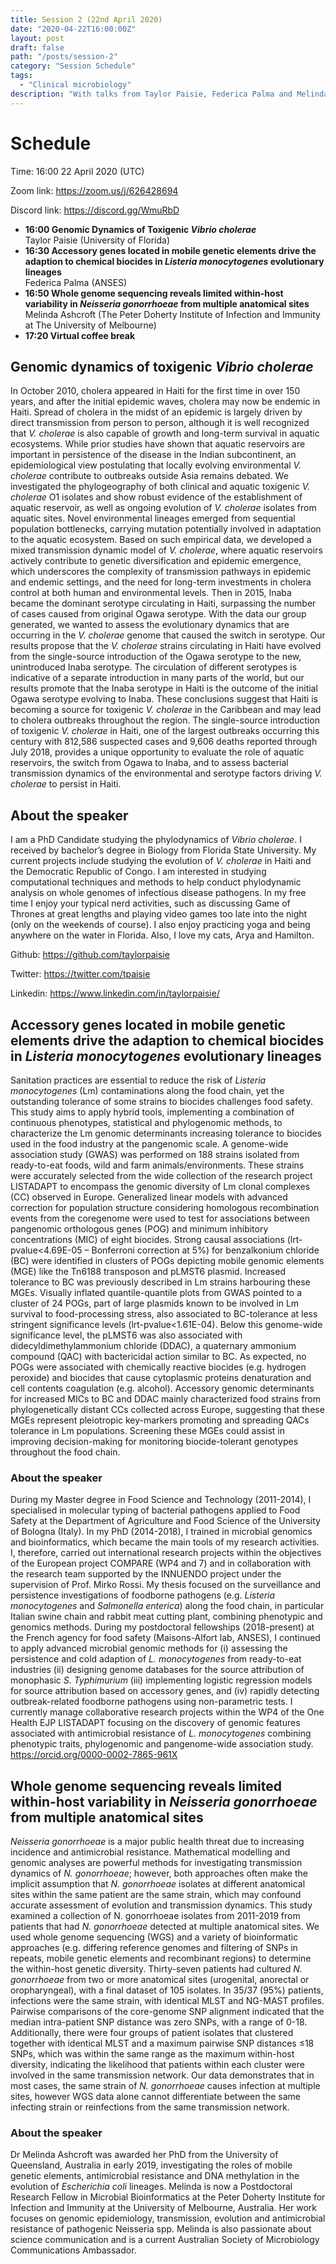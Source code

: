 ```yaml
---
title: Session 2 (22nd April 2020)
date: "2020-04-22T16:00:00Z"
layout: post
draft: false
path: "/posts/session-2"
category: "Session Schedule"
tags:
  - "Clinical microbiology"
description: "With talks from Taylor Paisie, Federica Palma and Melinda Ashcroft"
---
```


# Schedule 

Time: 16:00 22 April 2020 (UTC) 

Zoom link: https://zoom.us/j/626428694

Discord link: https://discord.gg/WmuRbD

* **16:00 Genomic Dynamics of Toxigenic *Vibrio cholerae***  
  Taylor Paisie (University of Florida)  
* **16:30 Accessory genes located in mobile genetic elements drive the adaption to chemical biocides in *Listeria monocytogenes* evolutionary lineages**  
  Federica Palma (ANSES)
* **16:50 Whole genome sequencing reveals limited within-host variability in *Neisseria gonorrhoeae* from multiple anatomical sites**  
  Melinda Ashcroft (The Peter Doherty Institute of Infection and Immunity at The University of Melbourne)   
* **17:20 Virtual coffee break**

## Genomic dynamics of toxigenic *Vibrio cholerae* 
In October 2010, cholera appeared in Haiti for the first time in over 150 years, and after the initial epidemic waves, cholera may now be endemic in Haiti. Spread of cholera in the midst of an epidemic is largely driven by direct transmission from person to person, although it is well recognized that *V. cholerae* is also capable of growth and long-term survival in aquatic ecosystems. While prior studies have shown that aquatic reservoirs are important in persistence of the disease in the Indian subcontinent, an epidemiological view postulating that locally evolving environmental *V. cholerae* contribute to outbreaks outside Asia remains debated. We investigated the phylogeography of both clinical and aquatic toxigenic *V. cholerae* O1 isolates and show robust evidence of the establishment of aquatic reservoir, as well as ongoing evolution of *V. cholerae* isolates from aquatic sites. Novel environmental lineages emerged from sequential population bottlenecks, carrying mutation potentially involved in adaptation to the aquatic ecosystem. Based on such empirical data, we developed a mixed transmission dynamic model of *V. cholerae*, where aquatic reservoirs actively contribute to genetic diversification and epidemic emergence, which underscores the complexity of transmission pathways in epidemic and endemic settings, and the need for long-term investments in cholera control at both human and environmental levels. Then in 2015, Inaba became the dominant serotype circulating in Haiti, surpassing the number of cases caused from original Ogawa serotype. With the data our group generated, we wanted to assess the evolutionary dynamics that are occurring in the *V. cholerae* genome that caused the switch in serotype. Our results propose that the *V. cholerae* strains circulating in Haiti have evolved from the single-source introduction of the Ogawa serotype to the new, unintroduced Inaba serotype. The circulation of different serotypes is indicative of a separate introduction in many parts of the world, but our results promote that the Inaba serotype in Haiti is the outcome of the initial Ogawa serotype evolving to Inaba. These conclusions suggest that Haiti is becoming a source for toxigenic *V. cholerae* in the Caribbean and may lead to cholera outbreaks throughout the region.  The single-source introduction of toxigenic *V. cholerae* in Haiti, one of the largest outbreaks occurring this century with 812,586 suspected cases and 9,606 deaths reported through July 2018, provides a unique opportunity to evaluate the role of aquatic reservoirs, the switch from Ogawa to Inaba, and to assess bacterial transmission dynamics of the environmental and serotype factors driving *V. cholerae* to persist in Haiti.  

## About the speaker 
I am a PhD Candidate studying the phylodynamics of *Vibrio cholerae*.  I received by bachelor’s degree in Biology from Florida State University.  My current projects include studying the evolution of *V. cholerae* in Haiti and the Democratic Republic of Congo.  I am interested in studying computational techniques and methods to help conduct phylodynamic analysis on whole genomes of infectious disease pathogens.  In my free time I enjoy your typical nerd activities, such as discussing Game of Thrones at great lengths and playing video games too late into the night (only on the weekends of course).  I also enjoy practicing yoga and being anywhere on the water in Florida.  Also, I love my cats, Arya and Hamilton. 

Github:  https://github.com/taylorpaisie

Twitter:  https://twitter.com/tpaisie

Linkedin:  https://www.linkedin.com/in/taylorpaisie/

## Accessory genes located in mobile genetic elements drive the adaption to chemical biocides in *Listeria monocytogenes* evolutionary lineages
Sanitation practices are essential to reduce the risk of *Listeria monocytogenes* (Lm) contaminations along the food chain, yet the outstanding tolerance of some strains to biocides challenges food safety. This study aims to apply hybrid tools, implementing a combination of continuous phenotypes, statistical and phylogenomic methods, to characterize the Lm genomic determinants increasing tolerance to biocides used in the food industry at the pangenomic scale.
A genome-wide association study (GWAS) was performed on 188 strains isolated from ready-to-eat foods, wild and farm animals/environments. These strains were accurately selected from the wide collection of the research project LISTADAPT to encompass the genomic diversity of Lm clonal complexes (CC) observed in Europe. Generalized linear models with advanced correction for population structure considering homologous recombination events from the coregenome were used to test for associations between pangenomic orthologous genes (POG) and minimum inhibitory concentrations (MIC) of eight biocides.
Strong causal associations (lrt-pvalue<4.69E-05 – Bonferroni correction at 5%) for benzalkonium chloride (BC) were identified in clusters of POGs depicting mobile genomic elements (MGE) like the Tn6188 transposon and pLMST6 plasmid. Increased tolerance to BC was previously described in Lm strains harbouring these MGEs. Visually inflated quantile-quantile plots from GWAS pointed to a cluster of 24 POGs, part of large plasmids known to be involved in Lm survival to food-processing stress, also associated to BC-tolerance at less stringent significance levels (lrt-pvalue<1.61E-04). Below this genome-wide significance level, the pLMST6 was also associated with didecyldimethylammonium chloride (DDAC), a quaternary ammonium compound (QAC) with bactericidal action similar to BC. As expected, no POGs were associated with chemically reactive biocides (e.g. hydrogen peroxide) and biocides that cause cytoplasmic proteins denaturation and cell contents coagulation (e.g. alcohol).
Accessory genomic determinants for increased MICs to BC and DDAC mainly characterized food strains from phylogenetically distant CCs collected across Europe, suggesting that these MGEs represent pleiotropic key-markers promoting and spreading QACs tolerance in Lm populations. Screening these MGEs could assist in improving decision-making for monitoring biocide-tolerant genotypes throughout the food chain.

### About the speaker
During my Master degree in Food Science and Technology (2011-2014), I specialised in molecular typing of bacterial pathogens applied to Food Safety at the Department of Agriculture and Food Science of the University of Bologna (Italy). In my PhD (2014-2018), I trained in microbial genomics and bioinformatics, which became the main tools of my research activities. I, therefore, carried out international research projects within the objectives of the European project COMPARE (WP4 and 7) and in collaboration with the research team supported by the INNUENDO project under the supervision of Prof. Mirko Rossi. My thesis focused on the surveillance and persistence investigations of foodborne pathogens (e.g. *Listeria monocytogenes* and *Salmonella enterica*) along the food chain, in particular Italian swine chain and rabbit meat cutting plant, combining phenotypic and genomics methods. During my postdoctoral fellowships (2018-present) at the French agency for food safety (Maisons-Alfort lab, ANSES), I continued to apply advanced microbial genomic methods for (i) assessing the persistence and cold adaption of *L. monocytogenes* from ready-to-eat industries (ii) designing genome databases for the source attribution of monophasic *S. Typhimurium* (iii) implementing logistic regression models for source attribution based on accessory genes, and (iv) rapidly detecting outbreak-related foodborne pathogens using non-parametric tests. I currently manage collaborative research projects within the WP4 of the One Health EJP LISTADAPT focusing on the discovery of genomic features associated with antimicrobial resistance of *L. monocytogenes* combining phenotypic traits, phylogenomic and pangenome-wide association study. https://orcid.org/0000-0002-7865-961X

## Whole genome sequencing reveals limited within-host variability in *Neisseria gonorrhoeae* from multiple anatomical sites
*Neisseria gonorrhoeae* is a major public health threat due to increasing incidence and antimicrobial resistance. Mathematical modelling and genomic analyses are powerful methods for investigating transmission dynamics of *N. gonorrhoeae*; however, both approaches often make the implicit assumption that *N. gonorrhoeae* isolates at different anatomical sites within the same patient are the same strain, which may confound accurate assessment of evolution and transmission dynamics. This study examined a collection of N. gonorrhoeae isolates from 2011-2019 from patients that had *N. gonorrhoeae* detected at multiple anatomical sites. We used whole genome sequencing (WGS) and a variety of bioinformatic approaches (e.g. differing reference genomes and filtering of SNPs in repeats, mobile genetic elements and recombinant regions) to determine the within-host genetic diversity. Thirty-seven patients had cultured *N. gonorrhoeae* from two or more anatomical sites (urogenital, anorectal or oropharyngeal), with a final dataset of 105 isolates. In 35/37 (95%) patients, infections were the same strain, with identical MLST and NG-MAST profiles. Pairwise comparisons of the core-genome SNP alignment indicated that the median intra-patient SNP distance was zero SNPs, with a range of 0-18. Additionally, there were four groups of patient isolates that clustered together with identical MLST and a maximum pairwise SNP distances ≤18 SNPs, which was within the same range as the maximum within-host diversity, indicating the likelihood that patients within each cluster were involved in the same transmission network. Our data demonstrates that in most cases, the same strain of *N. gonorrhoeae* causes infection at multiple sites, however WGS data alone cannot differentiate between the same infecting strain or reinfections from the same transmission network. 

### About the speaker
Dr Melinda Ashcroft was awarded her PhD from the University of Queensland, Australia in early 2019, investigating the roles of mobile genetic elements, antimicrobial resistance and DNA methylation in the evolution of *Escherichia coli* lineages. Melinda is now a Postdoctoral Research Fellow in Microbial Bioinformatics at the Peter Doherty Institute for Infection and Immunity at the University of Melbourne, Australia. Her work focuses on genomic epidemiology, transmission, evolution and antimicrobial resistance of pathogenic Neisseria spp. Melinda is also passionate about science communication and is a current Australian Society of Microbiology Communications Ambassador. 